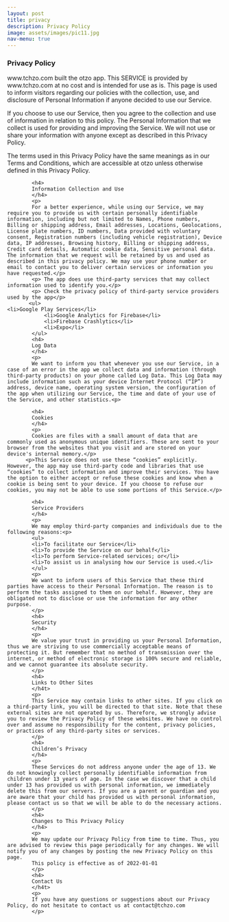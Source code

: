 ```yaml
---
layout: post
title: privacy
description: Privacy Policy
image: assets/images/pic11.jpg
nav-menu: true
---
```

<div id="main" class="alt">
<h3>Privacy Policy</h3> 
  <p> 
            www.tchzo.com built the otzo app. This SERVICE is provided by www.tchzo.com at no cost and is intended for use as is.
            This page is used to inform visitors regarding our policies with the collection, use, and disclosure of Personal Information if anyone decided to use our Service.</p> 
            <p> If you choose to use our Service, then you agree to the collection and use of information in relation to this policy. The Personal Information that we collect is used for providing and improving the Service. We will not use or share your information with anyone except as described in this Privacy Policy.</p> 
           <p>  The terms used in this Privacy Policy have the same meanings as in our Terms and Conditions, which are accessible at otzo unless otherwise defined in this Privacy Policy.</p> 
            
            <h4>
            Information Collection and Use
            </h4>
            <p> 
            For a better experience, while using our Service, we may require you to provide us with certain personally identifiable information, including but not limited to Names, Phone numbers, Billing or shipping address, Email addresses, Locations, Geolocations, License plate numbers, ID numbers, Data provided with voluntary consent, Registration numbers (including vehicle registration), Device data, IP addresses, Browsing history, Billing or shipping address, Credit card details, Automatic cookie data, Sensitive personal data. The information that we request will be retained by us and used as described in this privacy policy. We may use your phone number or email to contact you to deliver certain services or information you have requested.</p> 
            <p> The app does use third-party services that may collect information used to identify you.</p> 
            <p> Check the privacy policy of third-party service providers used by the app</p> 
           <ul>
	<li>Google Play Services</li>
            	<li>Google Analytics for Firebase</li>
            	<li>Firebase Crashlytics</li>
            	<li>Expo</li>
            </ul>
            <h4>
            Log Data
            </h4>
            <p>
            We want to inform you that whenever you use our Service, in a case of an error in the app we collect data and information (through third-party products) on your phone called Log Data. This Log Data may include information such as your device Internet Protocol (“IP”) address, device name, operating system version, the configuration of the app when utilizing our Service, the time and date of your use of the Service, and other statistics.<p>
            
            <h4>
            Cookies
            </h4>
            <p>
            Cookies are files with a small amount of data that are commonly used as anonymous unique identifiers. These are sent to your browser from the websites that you visit and are stored on your device's internal memory.</p>
          <p>This Service does not use these “cookies” explicitly. However, the app may use third-party code and libraries that use “cookies” to collect information and improve their services. You have the option to either accept or refuse these cookies and know when a cookie is being sent to your device. If you choose to refuse our cookies, you may not be able to use some portions of this Service.</p>
           
            <h4>
            Service Providers
            </h4>
            <p>
            We may employ third-party companies and individuals due to the following reasons:<p>
            <ul>
            <li>To facilitate our Service</li>
            <li>To provide the Service on our behalf</li>
            <li>To perform Service-related services; or</li>
            <li>To assist us in analysing how our Service is used.</li>
            </ul>
            <p>
            We want to inform users of this Service that these third parties have access to their Personal Information. The reason is to perform the tasks assigned to them on our behalf. However, they are obligated not to disclose or use the information for any other purpose.
            </p>
            <h4>
            Security
            </h4>
            <p>
            We value your trust in providing us your Personal Information, thus we are striving to use commercially acceptable means of protecting it. But remember that no method of transmission over the internet, or method of electronic storage is 100% secure and reliable, and we cannot guarantee its absolute security.
            </p>
            <h4>
            Links to Other Sites
            </h4t>
            <p>
            This Service may contain links to other sites. If you click on a third-party link, you will be directed to that site. Note that these external sites are not operated by us. Therefore, we strongly advise you to review the Privacy Policy of these websites. We have no control over and assume no responsibility for the content, privacy policies, or practices of any third-party sites or services.
            </p>
            <h4>
            Children’s Privacy
            </h4>
            <p>
            These Services do not address anyone under the age of 13. We do not knowingly collect personally identifiable information from children under 13 years of age. In the case we discover that a child under 13 has provided us with personal information, we immediately delete this from our servers. If you are a parent or guardian and you are aware that your child has provided us with personal information, please contact us so that we will be able to do the necessary actions.
            </p>
            <h4>
            Changes to This Privacy Policy
            </h4>
            <p>
            We may update our Privacy Policy from time to time. Thus, you are advised to review this page periodically for any changes. We will notify you of any changes by posting the new Privacy Policy on this page.
            This policy is effective as of 2022-01-01
            </p>
            <h4>
            Contact Us
            </h4t>
            <p>
            If you have any questions or suggestions about our Privacy Policy, do not hesitate to contact us at contact@tchzo.com
            </p>
  </div>
            
